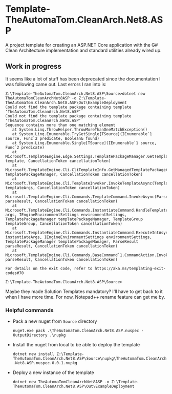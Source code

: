 # Template-TheAutomaTom.CleanArch.Net8.ASP
A project template for creating an ASP.NET Core application with the G# Clean Architecture implementation and standard utilities already wired up.

## Work in progress

It seems like a lot of stuff has been deprecated since the documentation I was following came out.  Last errors I ran into is: 

```
Z:\Template-TheAutomaTom.CleanArch.Net8.ASP\Source>dotnet new TheAutomaTomCleanArchNet8ASP -o Z:\Template-TheAutomaTom.CleanArch.Net8.ASP\Out\ExampleDeployment
Could not find the template package containing template 'TheAutomaTom.CleanArch.Net8.ASP'
Could not find the template package containing template 'TheAutomaTom.CleanArch.Net8.ASP'
Sequence contains more than one matching element
   at System.Linq.ThrowHelper.ThrowMoreThanOneMatchException()
   at System.Linq.Enumerable.TryGetSingle[TSource](IEnumerable`1 source, Func`2 predicate, Boolean& found)
   at System.Linq.Enumerable.Single[TSource](IEnumerable`1 source, Func`2 predicate)
   at Microsoft.TemplateEngine.Edge.Settings.TemplatePackageManager.GetTemplatePackageAsync(ITemplateInfo template, CancellationToken cancellationToken)
   at Microsoft.TemplateEngine.Cli.CliTemplateInfo.GetManagedTemplatePackageAsync(TemplatePackageManager templatePackageManager, CancellationToken cancellationToken)
   at Microsoft.TemplateEngine.Cli.TemplateInvoker.InvokeTemplateAsync(TemplateCommandArgs templateArgs, CancellationToken cancellationToken)
   at Microsoft.TemplateEngine.Cli.Commands.TemplateCommand.InvokeAsync(ParseResult parseResult, CancellationToken cancellationToken)
   at Microsoft.TemplateEngine.Cli.Commands.InstantiateCommand.HandleTemplateInstantiationAsync(InstantiateCommandArgs args, IEngineEnvironmentSettings environmentSettings, TemplatePackageManager templatePackageManager, TemplateGroup templateGroup, CancellationToken cancellationToken)
   at Microsoft.TemplateEngine.Cli.Commands.InstantiateCommand.ExecuteIntAsync(InstantiateCommandArgs instantiateArgs, IEngineEnvironmentSettings environmentSettings, TemplatePackageManager templatePackageManager, ParseResult parseResult, CancellationToken cancellationToken)
   at Microsoft.TemplateEngine.Cli.Commands.BaseCommand`1.CommandAction.InvokeAsync(ParseResult parseResult, CancellationToken cancellationToken)

For details on the exit code, refer to https://aka.ms/templating-exit-codes#70

Z:\Template-TheAutomaTom.CleanArch.Net8.ASP\Source>
```

Maybe they made Solution Templates mandatory?  I'll have to get back to it when I have more time.  For now, Notepad++ rename feature can get me by.


### Helpful commands
- Pack a new nuget from `Source` directory
    
    `
    nuget.exe pack .\TheAutomaTom.CleanArch.Net8.ASP.nuspec -OutputDirectory .\nupkg
    `
- Install the nuget from local to be able to deploy the template

    `
    dotnet new install Z:\Template-TheAutomaTom.CleanArch.Net8.ASP\Source\nupkg\TheAutomaTom.CleanArch.Net8.ASP.nuspec.0.0.1.nupkg
    `
        
- Deploy a new instance of the template

    `
    dotnet new TheAutomaTomCleanArchNet8ASP -o Z:\Template-TheAutomaTom.CleanArch.Net8.ASP\Out\ExampleDeployment
    `